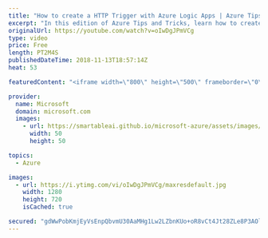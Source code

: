 ```yaml
---
title: "How to create a HTTP Trigger with Azure Logic Apps | Azure Tips and Tricks"
excerpt: "In this edition of Azure Tips and Tricks, learn how to create a HTTP Request Trigger that is inside an Azure Logic App. You will also learn how to apply a JSON Schema to validate the HTTP Requests.     For more tips and tricks, visit: http://azuredev.tips/    Get started with 12 months of free services"
originalUrl: https://youtube.com/watch?v=oIwDgJPmVCg
type: video
price: Free
length: PT2M4S
publishedDateTime: 2018-11-13T18:57:14Z
heat: 53

featuredContent: "<iframe width=\"800\" height=\"500\" frameborder=\"0\" src=\"https://www.youtube.com/embed/oIwDgJPmVCg\" allow=\"accelerometer; autoplay; encrypted-media; gyroscope; picture-in-picture\" allowfullscreen></iframe>"

provider:
  name: Microsoft
  domain: microsoft.com
  images:
    - url: https://smartableai.github.io/microsoft-azure/assets/images/organizations/microsoft.com-50x50.jpg
      width: 50
      height: 50

topics:
  - Azure

images:
  - url: https://i.ytimg.com/vi/oIwDgJPmVCg/maxresdefault.jpg
    width: 1280
    height: 720
    isCached: true

secured: "gdWwPobKmjEyVsEnpQbvmU30AaMHg1Lw2LZbnKUo+oR8vCt4Jt28ZLe8P3AOlhR9v4XQDbhBdpjb7lWzQp2kpscVbehSFb3bGAzWQi1yjPqMEuEUs+ZkoS8+5o6/Zxj9KjmeLNmQEZZDUyCJLQG/46BVIIeBv7QoKUOd846Xv2WaJHpHN7VnIdchy05N1LV9o85pvjLEKy7V8y4Lp636o+y2uyMaJrM3hNAdQgyuaOwyc2wysGag4XO6OMH9GfUbKLpzXBxkUNjc76KWnf8yfSwV3HxQiJTyRk6QTQCtpCTirrC6a5i4t3+z5jUPCQM69F8WvPnixjkeB0z7ggy4duHmLow/a9HF0McpLahTYUYPc/hFcwpDllZNFR9SQEk5ZYfUKW7iPOx/YEMg/kzG9dGcIGF29nv4U5NCxTgvDjo=;DSj5/plq7ReJbQ4HMM22gw=="
---
```


